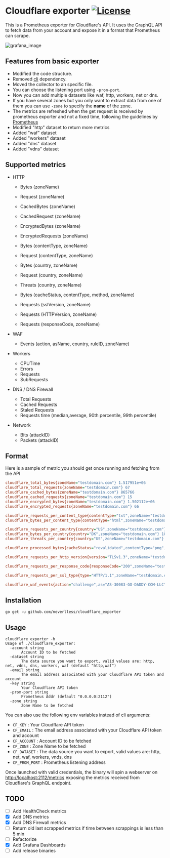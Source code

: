 # Cloudflare exporter [![License](https://img.shields.io/github/license/neverlless/cloudflare_exporter)](https://www.gnu.org/licenses/gpl-3.0.html)

This is a Prometheus exporter for Cloudflare's API. It uses the GraphQL API to fetch data from your account and expose it in a format that Prometheus can scrape.

![grafana_image](https://github.com/neverlless/cloudflare_exporter/raw/main/grafana_dashboards/dashboard_image.jpeg)

## Features from basic exporter

- Modified the code structure.
- Removed [cli](https://github.com/urfave/cli) dependency.
- Moved the collector to an specific file.
- You can choose the listening port using `-prom-port`.
- Now you can add multiple datasets like waf, http, workers, net or dns.
- If you have several zones but you only want to extract data from one of them you can use `-zone` to specify the **name** of the zone.
- The metrics are refreshed when the get request is received by prometheus exporter and not a fixed time, following the guidelines by [Prometheus](https://prometheus.io/docs/instrumenting/writing_exporters/#deployment)
- Modified "http" dataset to return more metrics
- Added "waf" dataset
- Added "workers" dataset
- Added "dns" dataset
- Added "vdns" dataset

## Supported metrics

- HTTP
  - Bytes (zoneName)
  - Request (zoneName)
  - CachedBytes (zoneName)
  - CachedRequest (zoneName)
  - EncryptedBytes (zoneName)
  - EncryptedRequests (zoneName)

  - Bytes (contentType, zoneName)
  - Request (contentType, zoneName)

  - Bytes (country, zoneName)
  - Request (country, zoneName)
  - Threats (country, zoneName)

  - Bytes (cacheStatus, contentType, method, zoneName)

  - Requests (sslVersion, zoneName)
  - Requests (HTTPVersion, zoneName)
  - Requests (responseCode, zoneName)

- WAF
  - Events (action, asName, country, ruleID, zoneName)

- Workers
  - CPUTime
  - Errors
  - Requests
  - SubRequests

- DNS / DNS Firewall
  - Total Requests
  - Cached Requests
  - Staled Requests
  - Requests time (median,average, 90th percentile, 99th percentile)

- Network
  - Bits (attackID)
  - Packets (attackID)

## Format

Here is a sample of metric you should get once running and fetching from the API

```ini
cloudflare_total_bytes{zoneName="testdomain.com"} 1.517951e+06
cloudflare_total_requests{zoneName="testdomain.com"} 67
cloudflare_cached_bytes{zoneName="testdomain.com"} 865766
cloudflare_cached_requests{zoneName="testdomain.com"} 15
cloudflare_encrypted_bytes{zoneName="testdomain.com"} 1.502112e+06
cloudflare_encrypted_requests{zoneName="testdomain.com"} 66

cloudflare_requests_per_content_type{contentType="txt",zoneName="testdomain.com"} 3
cloudflare_bytes_per_content_type{contentType="html",zoneName="testdomain.com"} 824591

cloudflare_requests_per_country{country="US",zoneName="testdomain.com"} 33
cloudflare_bytes_per_country{country="DK",zoneName="testdomain.com"} 10514
cloudflare_threats_per_country{country="US",zoneName="testdomain.com"} 31

cloudflare_processed_bytes{cacheStatus="revalidated",contentType="png",method="GET",zoneName="testdomain.com"} 69766

cloudflare_requests_per_http_version{version="TLSv1.3",zoneName="testdomain.com"} 66

cloudflare_requests_per_response_code{responseCode="200",zoneName="testdomain.com"} 9

cloudflare_requests_per_ssl_type{type="HTTP/1.1",zoneName="testdomain.com"} 67

cloudflare_waf_events{action="challenge",as="AS-30083-GO-DADDY-COM-LLC",country="US",ruleID="ip",zoneName="testdomain.com"} 4
```

## Installation

```shell
go get -u github.com/neverlless/cloudflare_exporter
```

## Usage

```shell
cloudflare_exporter -h
Usage of ./cloudflare_exporter:
  -account string
       Account ID to be fetched
  -dataset string
       The data source you want to export, valid values are: http, net, vdns, dns, workers, waf (default "http,waf")
  -email string
       The email address associated with your Cloudflare API token and account
  -key string
       Your Cloudflare API token
  -prom-port string
       Prometheus Addr (default "0.0.0.0:2112")
  -zone string
       Zone Name to be fetched
```

You can also use the following env variables instead of cli arguments:

- `CF_KEY` : Your Cloudflare API token
- `CF_EMAIL` : The email address associated with your Cloudflare API token and account
- `CF_ACCOUNT` : Account ID to be fetched
- `CF_ZONE` : Zone Name to be fetched
- `CF_DATASET` : The data source you want to export, valid values are: http, net, waf, workers, vnds, dns
- `CF_PROM_PORT` : Prometheus listening address

Once launched with valid credentials, the binary will spin a webserver on [http://localhost:2112/metrics](http://localhost:2112/metrics) exposing the metrics received from Cloudflare's GraphQL endpoint.

## TODO

- [ ] Add HealthCheck metrics
- [x] Add DNS metrics
- [x] Add DNS Firewall metrics
- [ ] Return old last scrapped metrics if time between scrappings is less than 5 min
- [ ] Refactorize
- [x] Add Grafana Dashboards
- [ ] Add release binaries
